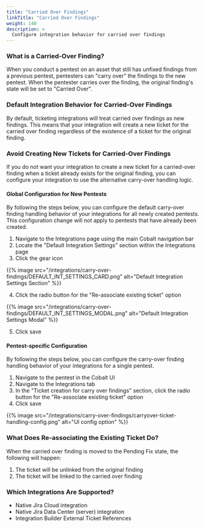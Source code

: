 ```yaml
---
title: "Carried Over Findings"
linkTitle: "Carried Over Findings"
weight: 140
description: >
  Configure integration behavior for carried over findings
---
```


### What is a Carried-Over Finding?

When you conduct a pentest on an asset that still has unfixed findings from a previous pentest, pentesters can "carry over" the findings to the new pentest.
When the pentester carries over the finding, the original finding's state will be set to "Carried Over".

### Default Integration Behavior for Carried-Over Findings

By default, ticketing integrations will treat carried over findings as new findings. 
This means that your integration will create a new ticket for the carried over finding regardless of the existence of a ticket for the original finding.

### Avoid Creating New Tickets for Carried-Over Findings

If you do not want your integration to create a new ticket for a carried-over finding when a ticket already exists for the original finding, 
you can configure your integration to use the alternative carry-over handling logic.

#### Global Configuration for New Pentests

By following the steps below, you can configure the default carry-over finding handling behavior of your integrations for all newly created pentests. This configuration change will not apply to pentests that have already been created.

1. Navigate to the Integrations page using the main Cobalt navigation bar
2. Locate the "Default Integration Settings" section within the Integrations page
3. Click the gear icon

{{% image src="/integrations/carry-over-findings/DEFAULT_INT_SETTINGS_CARD.png" alt="Default Integration Settings Section" %}}

4. Click the radio button for the "Re-associate existing ticket" option

{{% image src="/integrations/carry-over-findings/DEFAULT_INT_SETTINGS_MODAL.png" alt="Default Integration Settings Modal" %}}

5. Click save

#### Pentest-specific Configuration

By following the steps below, you can configure the carry-over finding handling behavior of your integrations for a single pentest.

1. Navigate to the pentest in the Cobalt UI
2. Navigate to the Integrations tab
3. In the "Ticket creation for carry over findings" section, click the radio button for the "Re-associate existing ticket" option
4. Click save

{{% image src="/integrations/carry-over-findings/carryover-ticket-handling-config.png" alt="UI config option" %}}

### What Does Re-associating the Existing Ticket Do?

When the carried over finding is moved to the Pending Fix state, the following will happen:

1. The ticket will be unlinked from the original finding
2. The ticket will be linked to the carried over finding

### Which Integrations Are Supported?

* Native Jira Cloud integration
* Native Jira Data Center (server) integration
* Integration Builder External Ticket References
